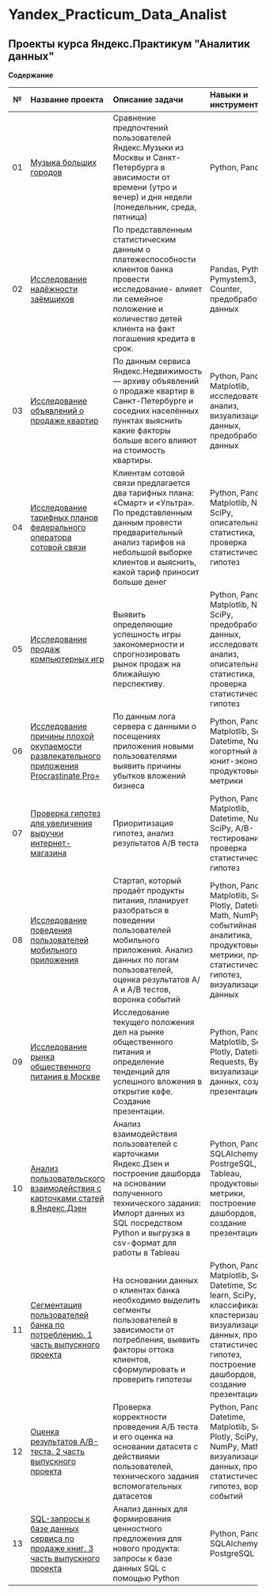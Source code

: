 # Yandex_Practicum_Data_Analist
## Проекты курса Яндекс.Практикум "Аналитик данных" 

**Содержание**

|№| Название проекта              | Описание задачи           | Навыки и инструменты                   |
|:--:| :--------------------------------- | :----------------------------------- |:---------------------------|
|01 | [Музыка больших городов](https://github.com/edgartsaturyan1/Yandex_Practicum_Data_Analist-/blob/main/Базовый%20Python%20(Музыка).ipynb)| Сравнение предпочтений пользователей Яндекс.Музыки из Москвы и Санкт-Петербурга в  ависимости от времени (утро и вечер) и дня недели (понедельник, среда, пятница)| Python, Pandas |
| 02 | [Исследование надёжности заёмщиков](https://github.com/edgartsaturyan1/Yandex_Practicum_Data_Analist-/blob/main/Исследование%20надежности%20заемщиков%201%20часть.ipynb)| По представленным статистическим данным о платежеспособности клиентов банка провести исследование- влияет ли семейное положение и количество детей клиента на факт погашения кредита в срок. | Pandas, Python, Pymystem3, Counter, предобработка данных |
| 03 | [Исследование объявлений о продаже квартир](https://github.com/edgartsaturyan1/Yandex_Practicum_Data_Analist-/blob/main/Исследование%20надежности%20заемщиков%202%20часть.ipynb)| По данным сервиса Яндекс.Недвижимость — архиву объявлений о продаже квартир в Санкт-Петербурге и соседних населённых пунктах выяснить какие факторы больше всего влияют на стоимость квартиры. | Python, Pandas,  Matplotlib, исследовательский анализ, визуализация данных, предобработка данных |
| 04 | [Исследование тарифных планов федерального оператора сотовой связи](https://github.com/edgartsaturyan1/Yandex_Practicum_Data_Analist-/blob/main/Статистический%20анализ%20данных.ipynb)| Клиентам сотовой связи предлагается два тарифных плана: «Смарт» и «Ультра». По представленным данным провести предварительный анализ тарифов на небольшой выборке клиентов и выяснить, какой тариф приносит больше денег | Python, Pandas, Matplotlib, NumPy, SciPy, описательная статистика, проверка статистических гипотез |
| 05 | [Исследование продаж компьютерных игр](https://github.com/edgartsaturyan1/Yandex_Practicum_Data_Analist-/blob/main/Сборный%20Проект%201.ipynb) | Выявить определяющие успешность игры закономерности и спрогнозировать рынок продаж на ближайшую перспективу.  | Python, Pandas, Matplotlib, NumPy, SciPy, предобработка данных, исследовательский анализ, описательная статистика, проверка статистических гипотез |
| 06 |   [Исследование причины плохой окупаемости развлекательного приложения Procrastinate Pro+](https://github.com/edgartsaturyan1/Yandex_Practicum_Data_Analist-/blob/main/Принятие%20решений%20в%20бизнесе.ipynb) | По данным лога сервера с данными о посещениях приложения новыми пользователями выявить причины убытков вложений бизнеса | Python, Pandas, Matplotlib, Seaborn, Datetime, NumPy, когортный анализ, юнит-экономика, продуктовые метрики |
| 07 |   [Проверка гипотез для увеличения выручки интернет-магазина](https://github.com/edgartsaturyan1/Yandex_Practicum_Data_Analist-/blob/main/Сборный%20проект%202.ipynb) | Приоритизация гипотез, анализ результатов А/В теста | Python, Pandas, Matplotlib, Datetime, NumPy, SciPy, А/В-тестирование, проверка статистических гипотез |
| 08 |  [Исследование поведения пользователей мобильного приложения](https://github.com/edgartsaturyan1/Yandex_Practicum_Data_Analist-/blob/main/Сборный%20проект%202.ipynb)  | Стартап, который продаёт продукты питания, планирует разобраться в поведении пользователей мобильного приложения. Анализ данных по логам пользователей, оценка результатов А/А и А/В тестов, воронка событий| Python, Pandas, Matplotlib, Seaborn, Plotly, Datetime, Math, NumPy, событийная аналитика, продуктовые метрики, проверка статистических гипотез, визуализация данных|
| 09 |   [Исследование рынка общественного питания в Москве](https://github.com/edgartsaturyan1/Yandex_Practicum_Data_Analist-/blob/main/Как%20рассказать%20историю%20с%20помощью%20данных.ipynb) | Исследование текущего положения дел на рынке общественного питания и определение тенденций для успешного вложения в открытие кафе. Создание презентации. | Python, Pandas, Matplotlib, Seaborn, Plotly, Datetime, Requests, BytesIO, визуализация данных, создание презентации|
| 10 |  [Анализ пользовательского взаимодействия с карточками статей в Яндекс.Дзен](https://github.com/edgartsaturyan1/Yandex_Practicum_Data_Analist-/blob/main/Автоматизация.zip)  | Анализ взаимодействия пользователей с карточками Яндекс.Дзен и построение дашборда на основании полученного технического задания: Импорт данных из SQL посредством Python и выгрузка в csv-формат для работы в Tableau| Python, Pandas, SQLAlchemy, PostrgeSQL, Tableau, продуктовые метрики, построение дашбордов, создание презентации|
| 11 |  [Сегментация пользователей банка по потреблению. 1 часть выпускного проекта](https://github.com/edgartsaturyan1/Yandex_Practicum_Data_Analist-/blob/main/Сегментация%20пользователей%20Метанпромбанка%20по%20потреблению.ipynb)  | На основании данных о клиентах банка необходимо выделить сегменты пользователей в зависимости от потребления, выявить факторы оттока клиентов, сформулировать и проверить гипотезы | Python, Pandas, Matplotlib, Seaborn, Datetime, Scikit-learn, SciPy, классификация, кластеризация, визуализация данных, проверка статистических гипотез, построение дашбордов, создание презентации |
| 12 |  [Оценка результатов A/B-теста. 2 часть выпускного проекта](https://github.com/edgartsaturyan1/Yandex_Practicum_Data_Analist-/blob/main/Проект%20по%20АB-тестированию.ipynb) | Проверка корректности проведения А/Б теста и его оценка на основании датасета с действиями пользователей, технического задания вспомогательных датасетов | Python, Pandas, Datetime, Matplotlib, Seaborn, Plotly, SciPy, NumPy, Math, визуализация данных, проверка статистических гипотез, воронка событий |
| 13 |  [SQL-запросы к базе данных сервиса по продаже книг. 3 часть выпускного проекта](https://github.com/edgartsaturyan1/Yandex_Practicum_Data_Analist-/blob/main/Проект%20по%20АB-тестированию.ipynb) |  Анализ данных для формирования ценностного предложения для нового продукта: запросы к базе данных SQL с помощью Python  | Python, Pandas, SQLAlchemy, PostgreSQL |
